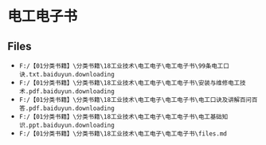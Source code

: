 # 电工电子书

## Files

- `F:/【01分类书籍】\分类书籍\18工业技术\电工电子\电工电子书\99条电工口诀.txt.baiduyun.downloading`
- `F:/【01分类书籍】\分类书籍\18工业技术\电工电子\电工电子书\安装与维修电工技术.pdf.baiduyun.downloading`
- `F:/【01分类书籍】\分类书籍\18工业技术\电工电子\电工电子书\电工口诀及讲解百问百答.pdf.baiduyun.downloading`
- `F:/【01分类书籍】\分类书籍\18工业技术\电工电子\电工电子书\电工基础知识.ppt.baiduyun.downloading`
- `F:/【01分类书籍】\分类书籍\18工业技术\电工电子\电工电子书\files.md`
